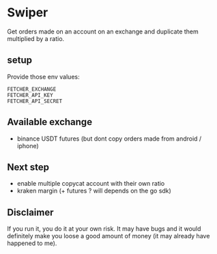 # Swiper

Get orders made on an account on an exchange and duplicate them multiplied by a ratio.

## setup

Provide those env values:

```
FETCHER_EXCHANGE
FETCHER_API_KEY
FETCHER_API_SECRET
```

## Available exchange

- binance USDT futures (but dont copy orders made from android / iphone)

## Next step

- enable multiple copycat account with their own ratio 
- kraken margin (+ futures ? will depends on the go sdk)

## Disclaimer

If you run it, you do it at your own risk. It may have bugs and it would definitely make you loose a good amount of money (it may already have happened to me).
